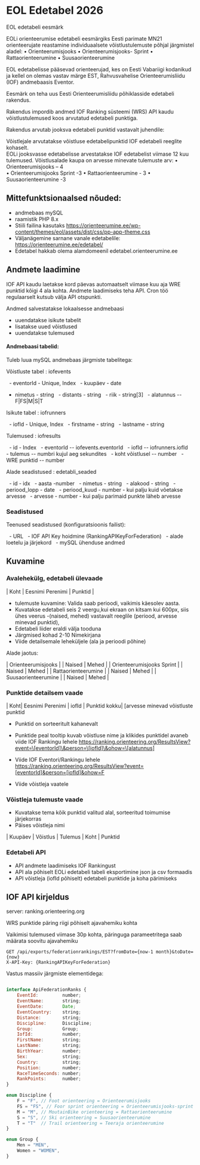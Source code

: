 # EOL Edetabel 2026

EOL edetabeli eesmärk 

EOLi orienteerumise edetabeli eesmärgiks Eesti parimate MN21 orienteerujate reastamine individuaalsete 
võistlustulemuste põhjal järgmistel aladel: 
• Orienteerumisjooks 
• Orienteerumisjooks- Sprint 
• Rattaorienteerumine 
• Suusaorienteerumine 

EOL edetabelisse pääsevad orienteerujad, kes on Eesti Vabariigi kodanikud ja kellel on olemas vastav märge 
EST, Rahvusvahelise Orienteerumisliidu (IOF) andmebaasis Eventor.


Eesmärk on teha uus Eesti Orienteerumisliidu põhiklasside edetabeli rakendus.

Rakendus impordib andmed IOF Ranking süsteemi (WRS) API kaudu võistlustulemused koos arvutatud edetabeli punktiga.

Rakendus arvutab jooksva edetabeli punktid vastavalt juhendile:

Võistlejale arvutatakse võistluse edetabelipunktid IOF edetabeli reeglite kohaselt.  
EOLi jooksvasse edetabelisse arvestatakse IOF edetabelist viimase 12 kuu tulemused. 
Võistlusalade kaupa on arvesse minevate tulemuste arv: 
• Orienteerumisjooks – 4  
• Orienteerumisjooks Sprint -3 
• Rattaorienteerumine - 3 
• Suusaorienteerumine -3  


## Mittefunktsionaalsed nõuded:


* andmebaas mySQL
* raamistik PHP 8.x
* Stiili failina kasutaks https://orienteerumine.ee/wp-content/themes/eol/assets/dist/css/pp-app-theme.css
* Väljanägemine sarnane vanale edetabelile: https://orienteerumine.ee/edetabel/
* Edetabel hakkab olema alamdomeenil edetabel.orienteerumine.ee



## Andmete laadimine



IOF API kaudu laetakse kord päevas automaatselt viimase kuu aja WRE punktid kõigi 4 ala kohta. Andmete laadimiseks teha API. Cron töö regulaarselt kutsub välja API otspunkti.



Andmed salvestatakse lokaalsesse andmebaasi

* uuendatakse isikute tabelit
* lisatakse uued võistlused
* uuendatakse tulemused



#### Andmebaasi tabelid:

Tuleb luua mySQL andmebaas järgmiste tabelitega:

Võistluste tabel : iofevents

   - eventorId - Unique, Index
   - kuupäev - date
   - nimetus - string
   - distants - string
   - riik - string[3]
   - alatunnus -- F|FS|M|S|T



Isikute tabel : iofrunners

   - iofId - Unique, Index
   - firstname - string
   - lastname - string
 

Tulemused : iofresults

   - id - Index
   - eventorId -- iofevents.eventorId
   - iofId -- iofrunners.iofId
   - tulemus -- numbri kujul aeg sekundites
   - koht võistlusel -- number
   - WRE punktid -- number
 

Alade seadistused : edetabli_seaded

  - id - idx
  - aasta -number
  - nimetus - string
  - alakood - string
  - periood_lopp - date
  - periood_kuud - number - kui palju kuid võetakse arvesse
  - arvesse - number - kui palju parimaid punkte läheb arvesse





### Seadistused


Teenused seadistused (konfiguratsioonis failist):

  - URL
  - IOF API Key hoidmine (RankingAPIKeyForFederation)
  - alade loetelu ja järjekord
  - mySQL ühenduse andmed


## Kuvamine


### Avalehekülg, edetabeli ülevaade


| Koht | Eesnimi Perenimi | Punktid |


* tulemuste kuvamine: Valida saab perioodi, vaikimis käesolev aasta.
* Kuvatakse edetabeli seis 2 veergu,kui ekraan on kitsam kui 600px, siis ühes veerus -(naised, mehed) vastavalt reeglile (periood, arvesse minevad punktid),
* Edetabeli liider eraldi välja tooduna
* Järgmised kohad 2-10 Nimekirjana
* Viide detailsemale leheküljele (ala ja perioodi põhine)

Alade jaotus:

| Orienteerumisjooks  | 
| Naised    |  Mehed  | 
| Orienteerumisjooks Sprint  | 
| Naised    |  Mehed  | 
| Rattaorienteerumine | 
| Naised    |  Mehed  | 
| Suusaorienteerumine | 
| Naised    |  Mehed  | 


### Punktide detailsem vaade

| Koht| Eesnimi Perenimi | iofId | Punktid kokku| \[arvesse minevad võistluste punktid

* Punktid on sorteeritult kahanevalt
* Punktide peal tooltip kuvab võistluse nime ja klikides punktidel avaneb viide IOF Rankingu lehele https://ranking.orienteering.org/ResultsView?event=\[eventorId]\&person=\[iofId]\&ohow=\[alatunnus]


* Viide IOF Eventori/Rankingu lehele https://ranking.orienteering.org/ResultsView?event=[eventorId]&person=[iofId]&ohow=F
* Viide võistleja vaatele


### Võistleja tulemuste vaade


* Kuvatakse tema kõik punktid valitud alal, sorteeritud toimumise järjekorras
* Päises võistleja nimi


| Kuupäev | Võistlus | Tulemus | Koht | Punktid


### Edetabeli API

* API andmete laadimiseks IOF Rankingust
* API ala põhiselt EOLi edetabeli tabeli eksportimine json ja csv formaadis
* API võistleja (iofId põhiselt) edetabeli punktide ja koha pärimiseks


## IOF API kirjeldus


server: ranking.orienteering.org



WRS punktide päring riigi põhiselt ajavahemiku kohta

Vaikimisi tulemused viimase 30p kohta, päringuga parameetritega saab määrata soovitu ajavahemiku

```
GET /api/exports/federationrankings/EST?fromDate={now-1 month}&toDate={now}
X-API-Key: {RankingAPIKeyForFederation}
```

Vastus massiiv järgmiste elementidega:

```javascript

interface ApiFederationRanks {
    EventId:         number;
    EventName:       string;
    EventDate:       Date;
    EventCountry:    string;
    Distance:        string;
    Discipline:      Discipline;
    Group:           Group;
    IofId:           number;
    FirstName:       string;
    LastName:        string;
    BirthYear:       number;
    Sex:             string;
    Country:         string;
    Position:        number;
    RaceTimeSeconds: number;
    RankPoints:      number;
}

enum Discipline {
    F = "F", // Foot orienteering = Orienteerumisjooks
    FS = "FS", // Foor sprint orienteering = Orienteerumisjooks-sprint
    M = "M", // MoutainBike orienteering = Rattaorienteerumine
    S = "S", // Ski orienteering = Suusaorienteerumine
    T = "T"  // Trail orienteering = Teeraja orienteerumine
}

enum Group {
    Men = "MEN",
    Women = "WOMEN",
}
